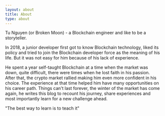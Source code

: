 ```yaml
---
layout: about
title: About
type: about
---
```

Tu Nguyen (or Broken Moon) - a Blockchain engineer and like to be a storyteller. 

In 2018, a junior developer first got to know Blockchain technology, liked its policy and tried to join the Blockchain developer force as the meaning of his life. But it was not easy for him because of his lack of experience.

He spent a year self-taught Blockchain at a time when the market was down, quite difficult, there were times when he lost faith in his passion. After that, the crypto market rallied making him even more confident in his choice. The experience at that time helped him have many opportunities on his career path. Things can't last forever, the winter of the market has come again, he writes this blog to recount his journey, share experiences and most importantly learn for a new challenge ahead.


"The best way to learn is to teach it"